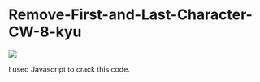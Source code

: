 # Remove-First-and-Last-Character-CW-8-kyu

![](https://previews.123rf.com/images/katekalita/katekalita1609/katekalita160900001/63432784-alphabet-letters-letters-of-the-alphabet-written-with-a-brush-modern-watercolor-alphabet-watercolor-.jpg)

I used Javascript to crack this code.

